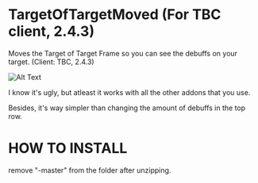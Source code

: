 # TargetOfTargetMoved (For TBC client, 2.4.3)
Moves the Target of Target Frame so you can see the debuffs on your target. (Client: TBC, 2.4.3)


![Alt Text](https://i.imgur.com/ORsyThR.png)

I know it's ugly, but atleast it works with all the other addons that you use.


Besides, it's way simpler than changing the amount of debuffs in the top row.

# HOW TO INSTALL
remove "-master" from the folder after unzipping.
